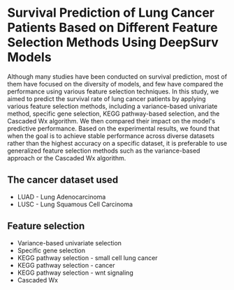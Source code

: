 # Survival Prediction of Lung Cancer Patients Based on Different Feature Selection Methods Using DeepSurv Models
Although many studies have been conducted on survival prediction, most of them have focused on the diversity of models, and few have compared the performance using various feature selection techniques.
In this study, we aimed to predict the survival rate of lung cancer patients by applying various feature selection methods, including a variance-based univariate method, specific gene selection, KEGG pathway-based selection, and the Cascaded Wx algorithm.
We then compared their impact on the model's predictive performance.
Based on the experimental results, we found that when the goal is to achieve stable performance across diverse datasets rather than the highest accuracy on a specific dataset, it is preferable to use generalized feature selection methods such as the variance-based approach or the Cascaded Wx algorithm.

## The cancer dataset used
- LUAD - Lung Adenocarcinoma
- LUSC - Lung Squamous Cell Carcinoma

## Feature selection
- Variance-based univariate selection
- Specific gene selection
- KEGG pathway selection - small cell lung cancer
- KEGG pathway selection - cancer
- KEGG pathway selection - wnt signaling
- Cascaded Wx
